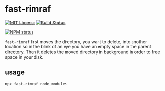 # fast-rimraf

[![MIT License](https://img.shields.io/badge/license-mit-green.svg?style=flat-square)](https://opensource.org/licenses/MIT)
[![Build Status](https://travis-ci.com/oprogramador/fast-rimraf.svg?branch=master)](https://travis-ci.com/oprogramador/fast-rimraf
)

[![NPM status](https://nodei.co/npm/fast-rimraf.png?downloads=true&stars=true)](https://npmjs.org/package/fast-rimraf
)

`fast-rimraf` first moves the directory, you want to delete, into another location so in the blink of an eye you have an empty space in the parent directory. Then it deletes the moved directory in background in order to free space in your disk.

## usage
`npx fast-rimraf node_modules`
